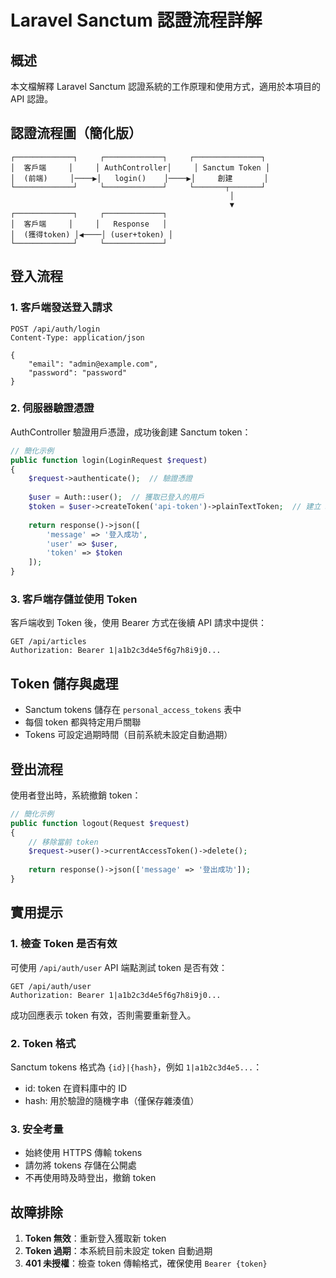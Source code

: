 # Laravel Sanctum 認證流程詳解

## 概述

本文檔解釋 Laravel Sanctum 認證系統的工作原理和使用方式，適用於本項目的 API 認證。

## 認證流程圖（簡化版）

```
┌─────────────┐     ┌─────────────┐     ┌───────────────┐
│  客戶端     │     │ AuthController│     │ Sanctum Token │
│  (前端)     │────▶│   login()    │────▶│     創建       │
└─────────────┘     └─────────────┘     └───────┬───────┘
                                                 │
                                                 ▼
┌─────────────┐     ┌─────────────┐
│  客戶端     │     │   Response   │
│  (獲得token) │◀────│ (user+token) │
└─────────────┘     └─────────────┘
```

## 登入流程

### 1. 客戶端發送登入請求

```
POST /api/auth/login
Content-Type: application/json

{
    "email": "admin@example.com",
    "password": "password"
}
```

### 2. 伺服器驗證憑證

AuthController 驗證用戶憑證，成功後創建 Sanctum token：

```php
// 簡化示例
public function login(LoginRequest $request)
{
    $request->authenticate();  // 驗證憑證
    
    $user = Auth::user();  // 獲取已登入的用戶
    $token = $user->createToken('api-token')->plainTextToken;  // 建立 Sanctum token
    
    return response()->json([
        'message' => '登入成功',
        'user' => $user,
        'token' => $token
    ]);
}
```

### 3. 客戶端存儲並使用 Token

客戶端收到 Token 後，使用 Bearer 方式在後續 API 請求中提供：

```
GET /api/articles
Authorization: Bearer 1|a1b2c3d4e5f6g7h8i9j0...
```

## Token 儲存與處理

- Sanctum tokens 儲存在 `personal_access_tokens` 表中
- 每個 token 都與特定用戶關聯
- Tokens 可設定過期時間（目前系統未設定自動過期）

## 登出流程

使用者登出時，系統撤銷 token：

```php
// 簡化示例
public function logout(Request $request)
{
    // 移除當前 token
    $request->user()->currentAccessToken()->delete();
    
    return response()->json(['message' => '登出成功']);
}
```

## 實用提示

### 1. 檢查 Token 是否有效

可使用 `/api/auth/user` API 端點測試 token 是否有效：

```
GET /api/auth/user
Authorization: Bearer 1|a1b2c3d4e5f6g7h8i9j0...
```

成功回應表示 token 有效，否則需要重新登入。

### 2. Token 格式

Sanctum tokens 格式為 `{id}|{hash}`，例如 `1|a1b2c3d4e5...`：
- id: token 在資料庫中的 ID
- hash: 用於驗證的隨機字串（僅保存雜湊值）

### 3. 安全考量

- 始終使用 HTTPS 傳輸 tokens
- 請勿將 tokens 存儲在公開處
- 不再使用時及時登出，撤銷 token

## 故障排除

1. **Token 無效**：重新登入獲取新 token
2. **Token 過期**：本系統目前未設定 token 自動過期
3. **401 未授權**：檢查 token 傳輸格式，確保使用 `Bearer {token}` 